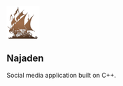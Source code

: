 <img src="https://github.com/avexxx3/Najaden/blob/master/.github/logo.png" width="75">

## Najaden

Social media application built on C++.
